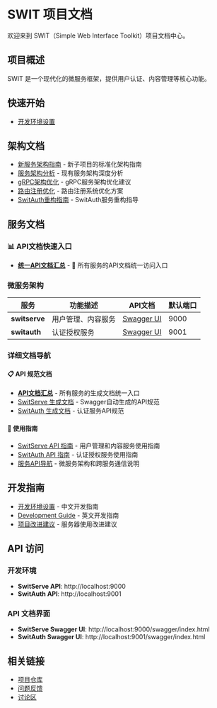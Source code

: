 # SWIT 项目文档

欢迎来到 SWIT（Simple Web Interface Toolkit）项目文档中心。

## 项目概述

SWIT 是一个现代化的微服务框架，提供用户认证、内容管理等核心功能。

## 快速开始

- [开发环境设置](../DEVELOPMENT.md)

## 架构文档

- [新服务架构指南](./new-service-architecture-guide.md) - 新子项目的标准化架构指南
- [服务架构分析](./service-architecture-analysis.md) - 现有服务架构深度分析
- [gRPC架构优化](./grpc-architecture-optimization.md) - gRPC服务架构优化建议
- [路由注册优化](./route-registration-optimization.md) - 路由注册系统优化方案
- [SwitAuth重构指南](./switauth-refactoring-guide.md) - SwitAuth服务重构指导

## 服务文档

### 📊 API文档快速入口
- **[统一API文档汇总](./generated/)** - 🔗 所有服务的API文档统一访问入口

### 微服务架构

| 服务 | 功能描述 | API文档 | 默认端口 |
|------|----------|---------|----------|
| **switserve** | 用户管理、内容服务 | [Swagger UI](http://localhost:9000/swagger/index.html) | 9000 |
| **switauth** | 认证授权服务 | [Swagger UI](http://localhost:9001/swagger/index.html) | 9001 |

### 详细文档导航

#### 📋 API 规范文档
- [**API文档汇总**](./generated/) - 所有服务的生成文档统一入口
- [SwitServe 生成文档](./generated/switserve/) - Swagger自动生成的API规范
- [SwitAuth 生成文档](./generated/switauth/) - 认证服务API规范

#### 📖 使用指南
- [SwitServe API 指南](./services/switserve/README.md) - 用户管理和内容服务使用指南
- [SwitAuth API 指南](./services/switauth/README.md) - 认证授权服务使用指南
- [服务API导航](./services/README.md) - 微服务架构和跨服务通信说明

## 开发指南

- [开发环境设置](../DEVELOPMENT-CN.md) - 中文开发指南
- [Development Guide](../DEVELOPMENT.md) - 英文开发指南
- [项目改进建议](../IMPROVED_SERVER_USAGE.md) - 服务器使用改进建议

## API 访问

### 开发环境
- **SwitServe API**: http://localhost:9000
- **SwitAuth API**: http://localhost:9001

### API 文档界面
- **SwitServe Swagger UI**: http://localhost:9000/swagger/index.html
- **SwitAuth Swagger UI**: http://localhost:9001/swagger/index.html

## 相关链接

- [项目仓库](https://github.com/innovationmech/swit)
- [问题反馈](https://github.com/innovationmech/swit/issues)
- [讨论区](https://github.com/innovationmech/swit/discussions)
